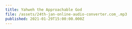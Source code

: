 ```yaml
---
title: Yahweh the Approachable God
file: /assets/24th-jan-online-audio-converter.com_.mp3
published: 2021-01-29T15:00:00.000Z
---
```

